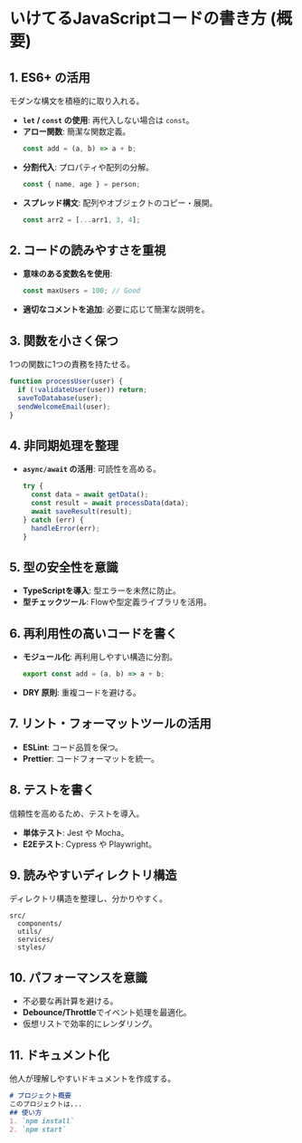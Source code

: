 
# いけてるJavaScriptコードの書き方 (概要)

## 1. ES6+ の活用
モダンな構文を積極的に取り入れる。
- **`let` / `const` の使用**: 再代入しない場合は `const`。
- **アロー関数**: 簡潔な関数定義。
  ```javascript
  const add = (a, b) => a + b;
  ```
- **分割代入**: プロパティや配列の分解。
  ```javascript
  const { name, age } = person;
  ```
- **スプレッド構文**: 配列やオブジェクトのコピー・展開。
  ```javascript
  const arr2 = [...arr1, 3, 4];
  ```

## 2. コードの読みやすさを重視
- **意味のある変数名を使用**:
  ```javascript
  const maxUsers = 100; // Good
  ```
- **適切なコメントを追加**: 必要に応じて簡潔な説明を。

## 3. 関数を小さく保つ
1つの関数に1つの責務を持たせる。
```javascript
function processUser(user) {
  if (!validateUser(user)) return;
  saveToDatabase(user);
  sendWelcomeEmail(user);
}
```

## 4. 非同期処理を整理
- **`async/await` の活用**: 可読性を高める。
  ```javascript
  try {
    const data = await getData();
    const result = await processData(data);
    await saveResult(result);
  } catch (err) {
    handleError(err);
  }
  ```

## 5. 型の安全性を意識
- **TypeScriptを導入**: 型エラーを未然に防止。
- **型チェックツール**: Flowや型定義ライブラリを活用。

## 6. 再利用性の高いコードを書く
- **モジュール化**: 再利用しやすい構造に分割。
  ```javascript
  export const add = (a, b) => a + b;
  ```
- **DRY 原則**: 重複コードを避ける。

## 7. リント・フォーマットツールの活用
- **ESLint**: コード品質を保つ。
- **Prettier**: コードフォーマットを統一。

## 8. テストを書く
信頼性を高めるため、テストを導入。
- **単体テスト**: Jest や Mocha。
- **E2Eテスト**: Cypress や Playwright。

## 9. 読みやすいディレクトリ構造
ディレクトリ構造を整理し、分かりやすく。
```plaintext
src/
  components/
  utils/
  services/
  styles/
```

## 10. パフォーマンスを意識
- 不必要な再計算を避ける。
- **Debounce/Throttle**でイベント処理を最適化。
- 仮想リストで効率的にレンダリング。

## 11. ドキュメント化
他人が理解しやすいドキュメントを作成する。
```markdown
# プロジェクト概要
このプロジェクトは...
## 使い方
1. `npm install`
2. `npm start`
```

